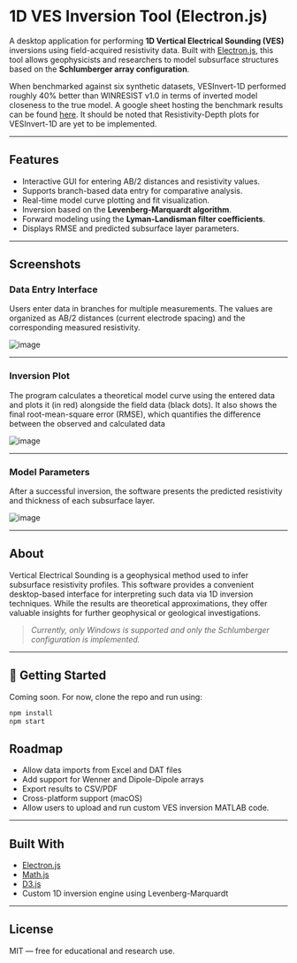 # 1D VES Inversion Tool (Electron.js)

A desktop application for performing **1D Vertical Electrical Sounding (VES)** inversions using field-acquired resistivity data. Built with [Electron.js](https://www.electronjs.org/), this tool allows geophysicists and researchers to model subsurface structures based on the **Schlumberger array configuration**.

When benchmarked against six synthetic datasets, VESInvert-1D performed roughly 40% better than WINRESIST v1.0 in terms of inverted model closeness to the true model. A google sheet hosting the benchmark results can be found [here](https://docs.google.com/spreadsheets/d/1GtQ8EsxtLx-INExzfGG5IUWyZ2pOrS-6kT4IqcEP9MI/edit?usp=sharing). It should be noted that Resistivity-Depth plots for VESInvert-1D are yet to be implemented.

---

## Features

- Interactive GUI for entering AB/2 distances and resistivity values.
- Supports branch-based data entry for comparative analysis.
- Real-time model curve plotting and fit visualization.
- Inversion based on the **Levenberg-Marquardt algorithm**.
- Forward modeling using the **Lyman-Landisman filter coefficients**.
- Displays RMSE and predicted subsurface layer parameters.

---

## Screenshots

### Data Entry Interface

Users enter data in branches for multiple measurements. The values are organized as AB/2 distances (current electrode spacing) and the corresponding measured resistivity.  

![image](https://github.com/user-attachments/assets/3d803fc8-0e7e-4738-91b4-cbb700a9f443)


---

### Inversion Plot

The program calculates a theoretical model curve using the entered data and plots it (in red) alongside the field data (black dots).
It also shows the final root-mean-square error (RMSE), which quantifies the difference between the observed and calculated data

![image](https://github.com/user-attachments/assets/40b9c9d0-c4e5-4e46-8365-06f218167136)


---

### Model Parameters

After a successful inversion, the software presents the predicted resistivity and thickness of each subsurface layer.  


![image](https://github.com/user-attachments/assets/b3867c8d-b3f8-4f20-ac49-f469643fcd53)


---

## About

Vertical Electrical Sounding is a geophysical method used to infer subsurface resistivity profiles. This software provides a convenient desktop-based interface for interpreting such data via 1D inversion techniques. While the results are theoretical approximations, they offer valuable insights for further geophysical or geological investigations.

>  *Currently, only Windows is supported and only the Schlumberger configuration is implemented.*

---

## 🚀 Getting Started

Coming soon. For now, clone the repo and run using:

```bash
npm install
npm start

```

## Roadmap

- Allow data imports from Excel and DAT files 
- Add support for Wenner and Dipole-Dipole arrays 
- Export results to CSV/PDF  
- Cross-platform support (macOS)  
- Allow users to upload and run custom VES inversion MATLAB code.

---

## Built With

- [Electron.js](https://www.electronjs.org/)
- [Math.js](https://mathjs.org/)
- [D3.js](https://d3js.org/)
- Custom 1D inversion engine using Levenberg-Marquardt

---

## License

MIT — free for educational and research use.








